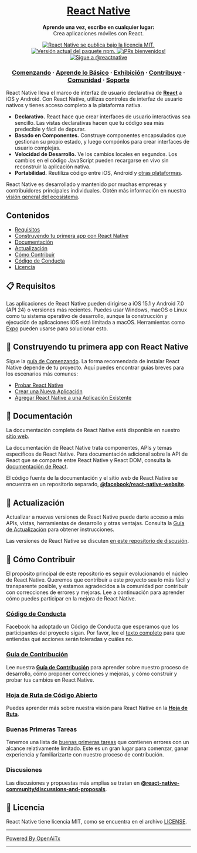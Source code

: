 <h1 align="center">
  <a href="https://reactnative.dev/">
    React Native
  </a>
</h1>

<p align="center">
  <strong>Aprende una vez, escribe en cualquier lugar:</strong><br>
  Crea aplicaciones móviles con React.
</p>

<p align="center">
  <a href="https://github.com/facebook/react-native/blob/HEAD/LICENSE">
    <img src="https://img.shields.io/badge/license-MIT-blue.svg" alt="React Native se publica bajo la licencia MIT." />
  </a>
  <a href="https://www.npmjs.org/package/react-native">
    <img src="https://img.shields.io/npm/v/react-native?color=brightgreen&label=npm%20package" alt="Versión actual del paquete npm." />
  </a>
  <a href="https://reactnative.dev/docs/contributing">
    <img src="https://img.shields.io/badge/PRs-welcome-brightgreen.svg" alt="¡PRs bienvenidos!" />
  </a>
  <a href="https://twitter.com/intent/follow?screen_name=reactnative">
    <img src="https://img.shields.io/twitter/follow/reactnative.svg?label=Follow%20@reactnative" alt="Sigue a @reactnative" />
  </a>
</p>

<h3 align="center">
  <a href="https://reactnative.dev/docs/getting-started">Comenzando</a>
  <span> · </span>
  <a href="https://reactnative.dev/docs/tutorial">Aprende lo Básico</a>
  <span> · </span>
  <a href="https://reactnative.dev/showcase">Exhibición</a>
  <span> · </span>
  <a href="https://reactnative.dev/docs/contributing">Contribuye</a>
  <span> · </span>
  <a href="https://reactnative.dev/help">Comunidad</a>
  <span> · </span>
  <a href="https://github.com/facebook/react-native/blob/HEAD/.github/SUPPORT.md">Soporte</a>
</h3>

React Native lleva el marco de interfaz de usuario declarativa de [**React**][r] a iOS y Android. Con React Native, utilizas controles de interfaz de usuario nativos y tienes acceso completo a la plataforma nativa.

- **Declarativo.** React hace que crear interfaces de usuario interactivas sea sencillo. Las vistas declarativas hacen que tu código sea más predecible y fácil de depurar.
- **Basado en Componentes.** Construye componentes encapsulados que gestionan su propio estado, y luego compónlos para crear interfaces de usuario complejas.
- **Velocidad de Desarrollo.** Ve los cambios locales en segundos. Los cambios en el código JavaScript pueden recargarse en vivo sin reconstruir la aplicación nativa.
- **Portabilidad.** Reutiliza código entre iOS, Android y [otras plataformas][p].

React Native es desarrollado y mantenido por muchas empresas y contribuidores principales individuales. Obtén más información en nuestra [visión general del ecosistema][e].

[r]: https://react.dev/
[p]: https://reactnative.dev/docs/out-of-tree-platforms
[e]: https://github.com/facebook/react-native/blob/HEAD/ECOSYSTEM.md

## Contenidos

- [Requisitos](#-requisitos)
- [Construyendo tu primera app con React Native](#-construyendo-tu-primera-app-con-react-native)
- [Documentación](#-documentación)
- [Actualización](#-actualización)
- [Cómo Contribuir](#-cómo-contribuir)
- [Código de Conducta](#código-de-conducta)
- [Licencia](#-licencia)


## 📋 Requisitos

Las aplicaciones de React Native pueden dirigirse a iOS 15.1 y Android 7.0 (API 24) o versiones más recientes. Puedes usar Windows, macOS o Linux como tu sistema operativo de desarrollo, aunque la construcción y ejecución de aplicaciones iOS está limitada a macOS. Herramientas como [Expo](https://expo.dev) pueden usarse para solucionar esto.

## 🎉 Construyendo tu primera app con React Native

Sigue la [guía de Comenzando](https://reactnative.dev/docs/getting-started). La forma recomendada de instalar React Native depende de tu proyecto. Aquí puedes encontrar guías breves para los escenarios más comunes:

- [Probar React Native][hello-world]
- [Crear una Nueva Aplicación][new-app]
- [Agregar React Native a una Aplicación Existente][existing]

[hello-world]: https://snack.expo.dev/@samples/hello-world
[new-app]: https://reactnative.dev/docs/getting-started
[existing]: https://reactnative.dev/docs/integration-with-existing-apps

## 📖 Documentación

La documentación completa de React Native está disponible en nuestro [sitio web][docs].

La documentación de React Native trata componentes, APIs y temas específicos de React Native. Para documentación adicional sobre la API de React que se comparte entre React Native y React DOM, consulta la [documentación de React][r-docs].

El código fuente de la documentación y el sitio web de React Native se encuentra en un repositorio separado, [**@facebook/react-native-website**][repo-website].

[docs]: https://reactnative.dev/docs/getting-started
[r-docs]: https://react.dev/learn
[repo-website]: https://github.com/facebook/react-native-website

## 🚀 Actualización

Actualizar a nuevas versiones de React Native puede darte acceso a más APIs, vistas, herramientas de desarrollo y otras ventajas. Consulta la [Guía de Actualización][u] para obtener instrucciones.

Las versiones de React Native se discuten [en este repositorio de discusión](https://github.com/reactwg/react-native-releases/discussions).

[u]: https://reactnative.dev/docs/upgrading
[repo-releases]: https://github.com/react-native-community/react-native-releases

## 👏 Cómo Contribuir

El propósito principal de este repositorio es seguir evolucionando el núcleo de React Native. Queremos que contribuir a este proyecto sea lo más fácil y transparente posible, y estamos agradecidos a la comunidad por contribuir con correcciones de errores y mejoras. Lee a continuación para aprender cómo puedes participar en la mejora de React Native.

### [Código de Conducta][code]

Facebook ha adoptado un Código de Conducta que esperamos que los participantes del proyecto sigan.
Por favor, lee el [texto completo][code] para que entiendas qué acciones serán toleradas y cuáles no.

[code]: https://code.fb.com/codeofconduct/

### [Guía de Contribución][contribute]

Lee nuestra [**Guía de Contribución**][contribute] para aprender sobre nuestro proceso de desarrollo, cómo proponer correcciones y mejoras, y cómo construir y probar tus cambios en React Native.

[contribute]: https://reactnative.dev/docs/contributing

### [Hoja de Ruta de Código Abierto][roadmap]

Puedes aprender más sobre nuestra visión para React Native en la [**Hoja de Ruta**][roadmap].

[roadmap]: https://github.com/facebook/react-native/wiki/Roadmap

### Buenas Primeras Tareas

Tenemos una lista de [buenas primeras tareas][gfi] que contienen errores con un alcance relativamente limitado. Este es un gran lugar para comenzar, ganar experiencia y familiarizarte con nuestro proceso de contribución.

[gfi]: https://github.com/facebook/react-native/labels/good%20first%20issue

### Discusiones

Las discusiones y propuestas más amplias se tratan en [**@react-native-community/discussions-and-proposals**][repo-meta].

[repo-meta]: https://github.com/react-native-community/discussions-and-proposals

## 📄 Licencia

React Native tiene licencia MIT, como se encuentra en el archivo [LICENSE][l].

[l]: https://github.com/facebook/react-native/blob/main/LICENSE

---

[Powered By OpenAiTx](https://github.com/OpenAiTx/OpenAiTx)

---